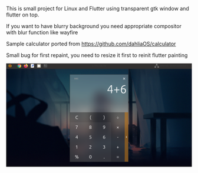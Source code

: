 This is small project for Linux and Flutter using transparent gtk window and flutter on top.

If you want to have blurry background you need appropriate compositor with blur function like wayfire

Sample calculator ported from https://github.com/dahliaOS/calculator

Small bug for first repaint, you need to resize it first to reinit flutter painting

![screenshot](screenshot.png)

